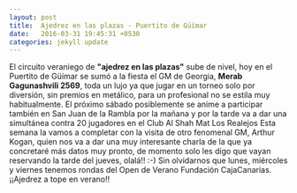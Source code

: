 ```yaml
---
layout: post
title:  Ajedrez en las plazas - Puertito de Güímar
date:   2016-03-31 19:45:31 +0530
categories: jekyll update
---
```

El circuito veraniego de **"ajedrez en las plazas"** sube de nivel, hoy en el Puertito de Güímar se sumó a la fiesta el GM de Georgia, **Merab Gagunashvili 2569**, toda un lujo ya que jugar en un torneo solo por diversión, sin premios en metálico, para un profesional no se estila muy habitualmente.
El próximo sábado posiblemente se anime a participar también en San Juan de la Rambla por la mañana y por la tarde va a dar una simultánea contra 20 jugadores en el Club Al Shah Mat Los Realejos
Esta semana la vamos a completar con la visita de otro fenomenal GM, Arthur Kogan, quien nos va a dar una muy interesante charla de la que ya concretaré más datos muy pronto, de momento solo les digo que vayan reservando la tarde del jueves, olalá!! :-)
Sin olvidarnos que lunes, miércoles y viernes tenemos rondas del Open de Verano Fundación CajaCanarias.
¡¡Ajedrez a tope en verano!!

[jekyll-docs]: http://jekyllrb.com/docs/home
[jekyll-gh]:   https://github.com/jekyll/jekyll
[jekyll-talk]: https://talk.jekyllrb.com/
